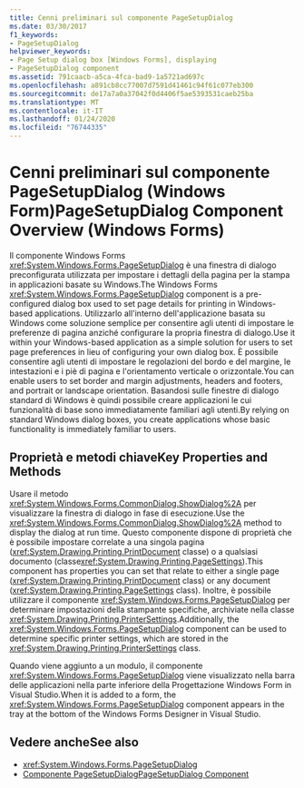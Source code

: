 ```yaml
---
title: Cenni preliminari sul componente PageSetupDialog
ms.date: 03/30/2017
f1_keywords:
- PageSetupDialog
helpviewer_keywords:
- Page Setup dialog box [Windows Forms], displaying
- PageSetupDialog component
ms.assetid: 791caacb-a5ca-4fca-bad9-1a5721ad697c
ms.openlocfilehash: a891cb8cc77007d7591d41461c94f61c077eb300
ms.sourcegitcommit: de17a7a0a37042f0d4406f5ae5393531caeb25ba
ms.translationtype: MT
ms.contentlocale: it-IT
ms.lasthandoff: 01/24/2020
ms.locfileid: "76744335"
---
```

# <a name="pagesetupdialog-component-overview-windows-forms"></a><span data-ttu-id="8934f-102">Cenni preliminari sul componente PageSetupDialog (Windows Form)</span><span class="sxs-lookup"><span data-stu-id="8934f-102">PageSetupDialog Component Overview (Windows Forms)</span></span>

<span data-ttu-id="8934f-103">Il componente Windows Forms <xref:System.Windows.Forms.PageSetupDialog> è una finestra di dialogo preconfigurata utilizzata per impostare i dettagli della pagina per la stampa in applicazioni basate su Windows.</span><span class="sxs-lookup"><span data-stu-id="8934f-103">The Windows Forms <xref:System.Windows.Forms.PageSetupDialog> component is a pre-configured dialog box used to set page details for printing in Windows-based applications.</span></span> <span data-ttu-id="8934f-104">Utilizzarlo all'interno dell'applicazione basata su Windows come soluzione semplice per consentire agli utenti di impostare le preferenze di pagina anziché configurare la propria finestra di dialogo.</span><span class="sxs-lookup"><span data-stu-id="8934f-104">Use it within your Windows-based application as a simple solution for users to set page preferences in lieu of configuring your own dialog box.</span></span> <span data-ttu-id="8934f-105">È possibile consentire agli utenti di impostare le regolazioni del bordo e del margine, le intestazioni e i piè di pagina e l'orientamento verticale o orizzontale.</span><span class="sxs-lookup"><span data-stu-id="8934f-105">You can enable users to set border and margin adjustments, headers and footers, and portrait or landscape orientation.</span></span> <span data-ttu-id="8934f-106">Basandosi sulle finestre di dialogo standard di Windows è quindi possibile creare applicazioni le cui funzionalità di base sono immediatamente familiari agli utenti.</span><span class="sxs-lookup"><span data-stu-id="8934f-106">By relying on standard Windows dialog boxes, you create applications whose basic functionality is immediately familiar to users.</span></span>

## <a name="key-properties-and-methods"></a><span data-ttu-id="8934f-107">Proprietà e metodi chiave</span><span class="sxs-lookup"><span data-stu-id="8934f-107">Key Properties and Methods</span></span>

<span data-ttu-id="8934f-108">Usare il metodo <xref:System.Windows.Forms.CommonDialog.ShowDialog%2A> per visualizzare la finestra di dialogo in fase di esecuzione.</span><span class="sxs-lookup"><span data-stu-id="8934f-108">Use the <xref:System.Windows.Forms.CommonDialog.ShowDialog%2A> method to display the dialog at run time.</span></span> <span data-ttu-id="8934f-109">Questo componente dispone di proprietà che è possibile impostare correlate a una singola pagina (<xref:System.Drawing.Printing.PrintDocument> classe) o a qualsiasi documento (classe<xref:System.Drawing.Printing.PageSettings>).</span><span class="sxs-lookup"><span data-stu-id="8934f-109">This component has properties you can set that relate to either a single page (<xref:System.Drawing.Printing.PrintDocument> class) or any document (<xref:System.Drawing.Printing.PageSettings> class).</span></span> <span data-ttu-id="8934f-110">Inoltre, è possibile utilizzare il componente <xref:System.Windows.Forms.PageSetupDialog> per determinare impostazioni della stampante specifiche, archiviate nella classe <xref:System.Drawing.Printing.PrinterSettings>.</span><span class="sxs-lookup"><span data-stu-id="8934f-110">Additionally, the <xref:System.Windows.Forms.PageSetupDialog> component can be used to determine specific printer settings, which are stored in the <xref:System.Drawing.Printing.PrinterSettings> class.</span></span>

<span data-ttu-id="8934f-111">Quando viene aggiunto a un modulo, il componente <xref:System.Windows.Forms.PageSetupDialog> viene visualizzato nella barra delle applicazioni nella parte inferiore della Progettazione Windows Form in Visual Studio.</span><span class="sxs-lookup"><span data-stu-id="8934f-111">When it is added to a form, the <xref:System.Windows.Forms.PageSetupDialog> component appears in the tray at the bottom of the Windows Forms Designer in Visual Studio.</span></span>

## <a name="see-also"></a><span data-ttu-id="8934f-112">Vedere anche</span><span class="sxs-lookup"><span data-stu-id="8934f-112">See also</span></span>

- <xref:System.Windows.Forms.PageSetupDialog>
- [<span data-ttu-id="8934f-113">Componente PageSetupDialog</span><span class="sxs-lookup"><span data-stu-id="8934f-113">PageSetupDialog Component</span></span>](pagesetupdialog-component-windows-forms.md)
